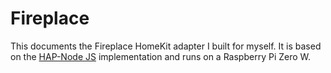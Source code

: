 # Fireplace #

This documents the Fireplace HomeKit adapter I built for myself. It is based on the [HAP-Node JS](https://github.com/KhaosT/HAP-NodeJS) implementation and runs on a Raspberry Pi Zero W.
